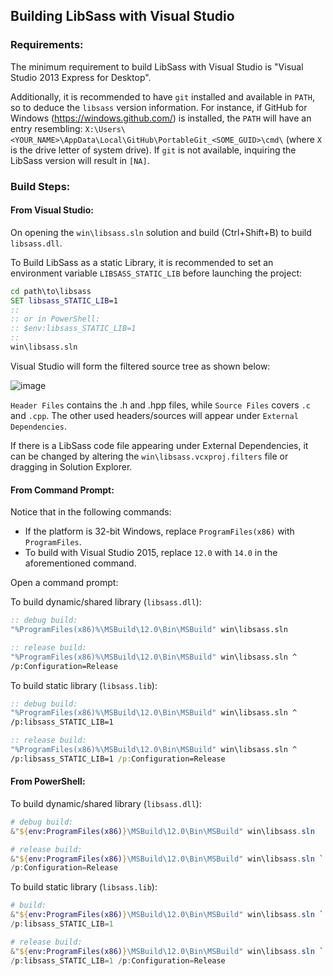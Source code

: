 ## Building LibSass with Visual Studio

### Requirements:

The minimum requirement to build LibSass with Visual Studio is "Visual Studio 2013 Express for Desktop".

Additionally, it is recommended to have `git` installed and available in `PATH`, so to deduce the `libsass` version information. For instance, if GitHub for Windows (https://windows.github.com/) is installed, the `PATH` will have an entry resembling: `X:\Users\<YOUR_NAME>\AppData\Local\GitHub\PortableGit_<SOME_GUID>\cmd\` (where `X` is the drive letter of system drive). If `git` is not available, inquiring the LibSass version will result in `[NA]`.

### Build Steps:

#### From Visual Studio:

On opening the `win\libsass.sln` solution and build (Ctrl+Shift+B) to build `libsass.dll`.

To Build LibSass as a static Library, it is recommended to set an environment variable `LIBSASS_STATIC_LIB` before launching the project:

```cmd
cd path\to\libsass
SET libsass_STATIC_LIB=1
::
:: or in PowerShell:
:: $env:libsass_STATIC_LIB=1
::
win\libsass.sln
```

Visual Studio will form the filtered source tree as shown below:

![image](https://cloud.githubusercontent.com/assets/3840695/9298985/aae9e072-44bf-11e5-89eb-e7995c098085.png)

`Header Files` contains the .h and .hpp files, while `Source Files` covers `.c` and `.cpp`. The other used headers/sources will appear under `External Dependencies`.

If there is a LibSass code file appearing under External Dependencies, it can be changed by altering the `win\libsass.vcxproj.filters` file or dragging in Solution Explorer.

#### From Command Prompt:

Notice that in the following commands:

* If the platform is 32-bit Windows, replace `ProgramFiles(x86)` with `ProgramFiles`.
* To build with Visual Studio 2015, replace `12.0` with `14.0` in the aforementioned command.

Open a command prompt:

To build dynamic/shared library (`libsass.dll`):

```cmd
:: debug build:
"%ProgramFiles(x86)%\MSBuild\12.0\Bin\MSBuild" win\libsass.sln

:: release build:
"%ProgramFiles(x86)%\MSBuild\12.0\Bin\MSBuild" win\libsass.sln ^
/p:Configuration=Release
```

To build static library (`libsass.lib`):

```cmd
:: debug build:
"%ProgramFiles(x86)%\MSBuild\12.0\Bin\MSBuild" win\libsass.sln ^
/p:libsass_STATIC_LIB=1

:: release build:
"%ProgramFiles(x86)%\MSBuild\12.0\Bin\MSBuild" win\libsass.sln ^
/p:libsass_STATIC_LIB=1 /p:Configuration=Release
```

#### From PowerShell:

To build dynamic/shared library (`libsass.dll`):

```powershell
# debug build:
&"${env:ProgramFiles(x86)}\MSBuild\12.0\Bin\MSBuild" win\libsass.sln

# release build:
&"${env:ProgramFiles(x86)}\MSBuild\12.0\Bin\MSBuild" win\libsass.sln `
/p:Configuration=Release
```

To build static library (`libsass.lib`):

```powershell
# build:
&"${env:ProgramFiles(x86)}\MSBuild\12.0\Bin\MSBuild" win\libsass.sln `
/p:libsass_STATIC_LIB=1

# release build:
&"${env:ProgramFiles(x86)}\MSBuild\12.0\Bin\MSBuild" win\libsass.sln `
/p:libsass_STATIC_LIB=1 /p:Configuration=Release
```
